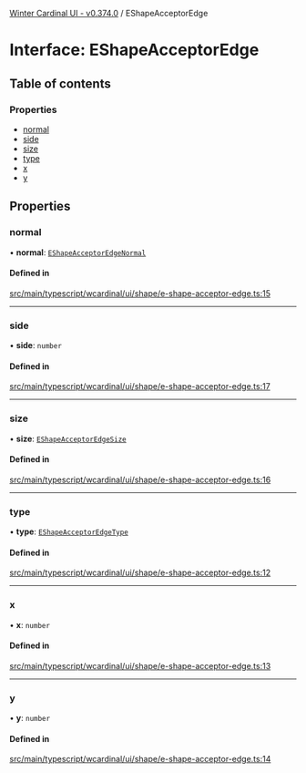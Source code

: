 [Winter Cardinal UI - v0.374.0](../index.md) / EShapeAcceptorEdge

# Interface: EShapeAcceptorEdge

## Table of contents

### Properties

- [normal](EShapeAcceptorEdge.md#normal)
- [side](EShapeAcceptorEdge.md#side)
- [size](EShapeAcceptorEdge.md#size)
- [type](EShapeAcceptorEdge.md#type)
- [x](EShapeAcceptorEdge.md#x)
- [y](EShapeAcceptorEdge.md#y)

## Properties

### normal

• **normal**: [`EShapeAcceptorEdgeNormal`](EShapeAcceptorEdgeNormal.md)

#### Defined in

[src/main/typescript/wcardinal/ui/shape/e-shape-acceptor-edge.ts:15](https://github.com/winter-cardinal/winter-cardinal-ui/blob/v0.310.1/src/main/typescript/wcardinal/ui/shape/e-shape-acceptor-edge.ts#L15)

___

### side

• **side**: `number`

#### Defined in

[src/main/typescript/wcardinal/ui/shape/e-shape-acceptor-edge.ts:17](https://github.com/winter-cardinal/winter-cardinal-ui/blob/v0.310.1/src/main/typescript/wcardinal/ui/shape/e-shape-acceptor-edge.ts#L17)

___

### size

• **size**: [`EShapeAcceptorEdgeSize`](EShapeAcceptorEdgeSize.md)

#### Defined in

[src/main/typescript/wcardinal/ui/shape/e-shape-acceptor-edge.ts:16](https://github.com/winter-cardinal/winter-cardinal-ui/blob/v0.310.1/src/main/typescript/wcardinal/ui/shape/e-shape-acceptor-edge.ts#L16)

___

### type

• **type**: [`EShapeAcceptorEdgeType`](../index.md#eshapeacceptoredgetype-1)

#### Defined in

[src/main/typescript/wcardinal/ui/shape/e-shape-acceptor-edge.ts:12](https://github.com/winter-cardinal/winter-cardinal-ui/blob/v0.310.1/src/main/typescript/wcardinal/ui/shape/e-shape-acceptor-edge.ts#L12)

___

### x

• **x**: `number`

#### Defined in

[src/main/typescript/wcardinal/ui/shape/e-shape-acceptor-edge.ts:13](https://github.com/winter-cardinal/winter-cardinal-ui/blob/v0.310.1/src/main/typescript/wcardinal/ui/shape/e-shape-acceptor-edge.ts#L13)

___

### y

• **y**: `number`

#### Defined in

[src/main/typescript/wcardinal/ui/shape/e-shape-acceptor-edge.ts:14](https://github.com/winter-cardinal/winter-cardinal-ui/blob/v0.310.1/src/main/typescript/wcardinal/ui/shape/e-shape-acceptor-edge.ts#L14)

